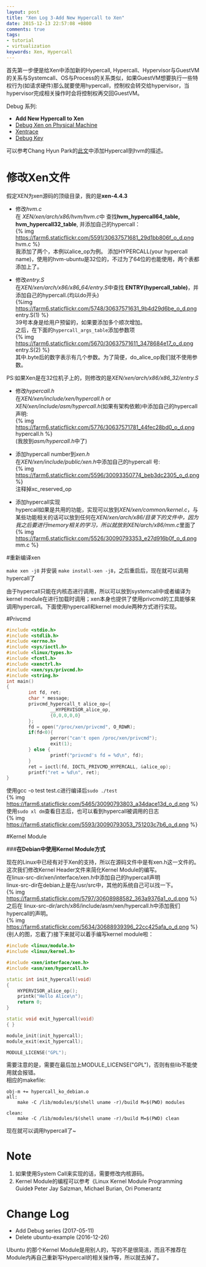 ```yaml
---
layout: post
title: "Xen Log 3-Add New Hypercall to Xen"
date: 2015-12-13 22:57:08 +0800
comments: true
tags:
- tutorial
- virtualization
keywords: Xen, Hypercall
---
```

首先第一步便是给Xen中添加新的Hypercall, Hypercall、Hypervisor与GuestVM的关系与Systemcall、OS与Process的关系类似，如果GuestVM想要执行一些特权行为(如请求硬件)那么就要使用hypercall，控制权会转交给hypervisor，当hypervisor完成相关操作时会将控制权再交回GuestVM。
<!--more-->

Debug 系列:

* **Add New Hypercall to Xen**
* [Debug Xen on Physical Machine][5]
* [Xentrace][6]
* [Debug Key][16]

可以参考Chang Hyun Park的[此文](http://heartinpiece.blogspot.com/2014/01/adding-hypercalls-to-your-hvm.html)中添加Hypercall到hvm的描述。

# 修改Xen文件

假定XEN为xen源码的顶级目录，我的是**xen-4.4.3**

* 修改*hvm.c*
<br>在 *XEN/xen/arch/x86/hvm/hvm.c*中 查找**hvm_hypercall64_table, hvm_hypercall32_table**, 并添加自己的hypercall：
<br>{% img https://farm6.staticflickr.com/5591/30637571681_29d1bb806f_o_d.png hvm.c %}
<br>我添加了两个，本例以alice_op为例。 添加HYPERCALL(your hypercall name)，使用的hvm-ubuntu是32位的，不过为了64位的也能使用，两个表都添加上了。

* 修改*entry.S*
<br>在*XEN/xen/arch/x86/x86_64/entry.S*中查找 **ENTRY(hypercall_table)**，并添加自己的hypercall.(均以do开头)
<br>{%img https://farm6.staticflickr.com/5748/30637571631_9b4d29d6be_o_d.png entry.S(1) %}
<br>39号本身是给用户预留的，如果要添加多个顺次增加。
<br>之后，在下面的`hypercall_args_table`添加参数项
<br>{% img https://farm6.staticflickr.com/5670/30637571611_3478684e17_o_d.png entry.S(2) %}
<br>其中.byte后的数字表示有几个参数。为了简便，do_alice_op我们就不使用参数。

PS:如果Xen是在32位机子上的，则修改的是*XEN/xen/arch/x86/x86_32/entry.S*

* 修改*hypercall.h*
<br>在*XEN/xen/include/xen/hypercall.h* or *XEN/xen/include/asm/hypercall.h*(如果有架构依赖)中添加自己的hypercall声明:
<br>{% img https://farm6.staticflickr.com/5776/30637571781_44fec28bd0_o_d.png hypercall.h %}
<br>(我放到*asm/hypercall.h*中了)

* 添加hypercall number到*xen.h*
<br>在*XEN/xen/include/public/xen.h*中添加自己的hypercall 号:
<br>{% img https://farm6.staticflickr.com/5596/30093350774_beb3dc2305_o_d.png %}
<br>注释掉xc_reserved_op

* 添加hypercall实现
<br>hypercall如果是共用的功能，实现可以放到*XEN/xen/common/kernel.c*，与某些功能相关的话可以放到任何在*XEN/xen/arch/x86/*目录下的文件中，因为我之后要进行memory相关的学习，所以就放到*XEN/arch/x86/mm.c*里面了
<br>{% img https://farm6.staticflickr.com/5526/30090793353_e27d916b0f_o_d.png mm.c %}


#重新编译xen

`make xen -j8` 并安装 `make install-xen -j8`，之后重启后，现在就可以调用hypercall了

由于hypercall只能在内核态进行调用，所以可以放到systemcall中或者编译为kernel module在进行加载时调用；xen本身也提供了使用privcmd的工具能够来调用hypercall。下面使用hypercall和kernel module两种方式进行实现。

#Privcmd

```c privcmd.c
#include <stdio.h>
#include <stdlib.h>
#include <errno.h>
#include <sys/ioctl.h>
#include <linux/types.h>
#include <fcntl.h>
#include <xenctrl.h>
#include <xen/sys/privcmd.h>
#include <string.h>
int main()
{
        int fd, ret;
        char * message;
        privcmd_hypercall_t alice_op={
                __HYPERVISOR_alice_op,
                {0,0,0,0,0}
        };
        fd = open("/proc/xen/privcmd", O_RDWR);
        if(fd<0){
                perror("can't open /proc/xen/privcmd");
                exit(1);
        } else {
                printf("privcmd's fd = %d\n", fd);
        }
        ret = ioctl(fd, IOCTL_PRIVCMD_HYPERCALL, &alice_op);
        printf("ret = %d\n", ret);
}
```
使用gcc -o test test.c进行编译后`sudo ./test`
<br>{% img https://farm6.staticflickr.com/5465/30090793803_a34dace13d_o_d.png %}
<br>使用`sudo xl dm`查看日志后，也可以看到hypercall被调用的日志
<br>{% img https://farm6.staticflickr.com/5593/30090793053_751203c7b6_o_d.png %}

#Kernel Module

###**在Debian中使用Kernel Module方式**

现在的Linux中已经有对于Xen的支持，所以在源码文件中是有xen.h这一文件的。这次我们修改Kernel Header文件来简化Kernel Module的编写。
<br>在linux-src-dir/xen/interface/xen.h中添加自己的hypercall声明
<br>linux-src-dir在debian上是在/usr/src中，其他的系统自己可以找一下。
<br>{% img https://farm6.staticflickr.com/5797/30608988582_363a9376a1_o_d.png %}
<br>之后在 linux-src-dir/arch/x86/include/asm/xen/hypercall.h中添加我们hypercall的声明。
<br>{% img https://farm6.staticflickr.com/5634/30688939396_22cc425afa_o_d.png %}
<br>(别人的图，忘截了)接下来就可以着手编写kernel module啦：

```cpp hypercall_ko_debian.c https://github.com/SilentAlice/BlogExamples/blob/master/Xen_Log_3/hypercall_ko_debian.c source
#include <linux/module.h>
#include <linux/kernel.h>

#include <xen/interface/xen.h>
#include <asm/xen/hypercall.h>

static int init_hypercall(void)
{
	HYPERVISOR_alice_op();	
	printk("Hello Alice\n");
	return 0;
}

static void exit_hypercall(void)
{ }

module_init(init_hypercall);
module_exit(exit_hypercall);

MODULE_LICENSE("GPL");
```
需要注意的是，需要在最后加上MODULE_LICENSE("GPL")，否则有些lib不能使用就会报错。
<br>相应的makefile:
```basemake Makefile https://github.com/SilentAlice/BlogExamples/blob/master/Xen_Log_3/Makefile source
obj-m += hypercall_ko_debian.o
all:
	make -C /lib/modules/$(shell uname -r)/build M=$(PWD) modules

clean:
	make -C /lib/modules/$(shell uname -r)/build M=$(PWD) clean
```
现在就可以调用hypercall了~
# Note

1. 如果使用System Call来实现的话，需要修改内核源码。
2. Kernel Module的编程可以参考《Linux Kernel Module Programming Guide》 Peter Jay Salzman, Michael Burian, Ori Pomerantz

# Change Log

* Add Debug series (2017-05-11)
* Delete ubuntu-example (2016-12-26)

Ubuntu 的那个Kernel Module是用别人的，写的不是很简洁，而且不推荐在Module内再自己重新写Hypercall的相关操作等，所以就去掉了。



[3]: http://silentming.net/blog/2015/12/13/xen-log-3-add-hypercall/
[5]: http://silentming.net/blog/2016/09/18/xen-log-5-debug-xen/
[6]: http://silentming.net/blog/2016/09/21/xen-log-6-xentrace/
[16]: http://silentming.net/blog/2017/05/11/xen-log-16-debug-key/
